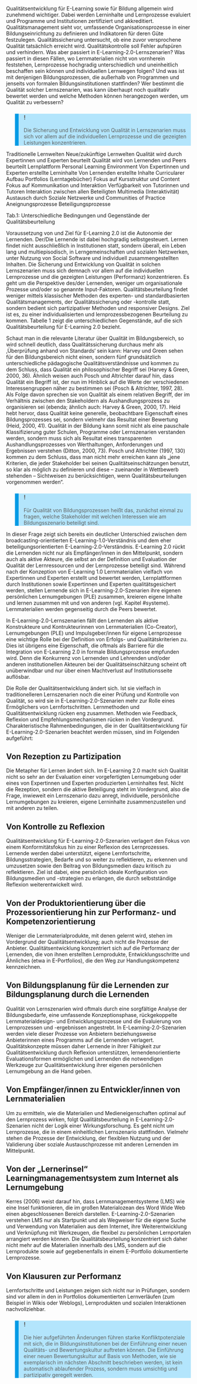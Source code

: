 <!-- filename: 01_Qualitaet_fuer_digitale_Lernwelten_Von_der_Kontrolle_zur_Partizipation_und_Reflexion.md -->
<!-- title: Qualität für digitale Lernwelten: Von der Kontrolle zur Partizipation und Reflexion -->

Qualitätsentwicklung für E-Learning sowie für Bildung allgemein wird zunehmend wichtiger. Dabei werden Lerninhalte und Lernprozesse evaluiert und Programme und Institutionen zertifiziert und akkreditiert. Qualitätsmanagement sieht vor, umfassende Organisationsprozesse in einer Bildungseinrichtung zu definieren und Indikatoren für deren Güte festzulegen. Qualitätssicherung untersucht, ob eine zuvor versprochene Qualität tatsächlich erreicht wird. Qualitätskontrolle soll Fehler aufspüren und verhindern. Was aber passiert in E-Learning-2.0-Lernszenarien? Was passiert in diesen Fällen, wo Lernmaterialien nicht von vornherein feststehen, Lernprozesse hochgradig unterschiedlich und uneinheitlich beschaffen sein können und individuellen Lernwegen folgen? Und was ist mit denjenigen Bildungsprozessen, die außerhalb von Programmen und jenseits von formalen Bildungsinstitutionen stattfinden? Wer bestimmt die Qualität solcher Lernszenarien, was kann überhaupt noch qualitativ bewertet werden und welche Methoden können herangezogen werden, um Qualität zu verbessern?

<blockquote style="background: #B3E5FC; border-left: 10px solid #039BE5">

### !

Die Sicherung und Entwicklung von Qualität in Lernszenarien muss sich vor allem auf die individuellen Lernprozesse und die gezeigten Leistungen konzentrieren.

</blockquote>

Traditionelle Lernwelten Neue/zukünftige Lernwelten Qualität wird durch Expertinnen und Experten beurteilt Qualität wird von Lernenden und Peers beurteilt Lernplattform Personal Learning Environment Von Expertinnen und Experten erstellte Lerninhalte Von Lernenden erstellte Inhalte Curricularer Aufbau Portfolios (Lerntagebücher) Fokus auf Kursstruktur und Content Fokus auf Kommunikation und Interaktion Verfügbarkeit von Tutorinnen und Tutoren Interaktion zwischen allen Beteiligten Multimedia (Interaktivität) Austausch durch Soziale Netzwerke und Communities of Practice Aneignungsprozesse Beteiligungsprozesse

</blockquote>

Tab.1: Unterschiedliche Bedingungen und Gegenstände der Qualitätsbeurteilung

Voraussetzung von und Ziel für E-Learning 2.0 ist die Autonomie der Lernenden. Der/Die Lernende ist dabei hochgradig selbstgesteuert. Lernen findet nicht ausschließlich in Institutionen statt, sondern überall, ein Leben lang und multiepisodisch, in Lerngemeinschaften und sozialen Netzwerken, unter Nutzung von Social Software und individuell zusammengestellten Inhalten. Die Sicherung und Entwicklung von Qualität in solchen Lernszenarien muss sich demnach vor allem auf die individuellen Lernprozesse und die gezeigten Leistungen (Performanz) konzentrieren. Es geht um die Perspektive des/der Lernenden, weniger um organisationale Prozesse und/oder so genannte Input-Faktoren. Qualitätsbeurteilung findet weniger mittels klassischer Methoden des experten- und standardbasierten Qualitätsmanagements, der Qualitätssicherung oder -kontrolle statt, sondern bedient sich partizipativer Methoden und responsiver Designs. Ziel ist es, zu einer individualisierten und lernprozessbezogenen Beurteilung zu kommen. Tabelle 1 zeigt die unterschiedlichen Gegenstände, auf die sich Qualitätsbeurteilung für E-Learning 2.0 bezieht.

Schaut man in die relevante Literatur über Qualität im Bildungsbereich, so wird schnell deutlich, dass Qualitätssicherung durchaus mehr als ‚Überprüfung anhand von Standards‘ sein kann: Harvey und Green sehen für den Bildungsbereich nicht einen, sondern fünf grundsätzlich unterschiedliche pädagogische Qualitätsverständnisse und kommen zu dem Schluss, dass Qualität ein philosophischer Begriff sei (Harvey &amp; Green, 2000, 36). Ähnlich weisen auch Posch und Altrichter darauf hin, dass Qualität ein Begriff ist, der nun im Hinblick auf die Werte der verschiedenen Interessengruppen näher zu bestimmen sei (Posch &amp; Altrichter, 1997, 28). Als Folge davon sprechen sie von Qualität als einem relativen Begriff, der im Verhältnis zwischen den Stakeholdern als Aushandlungsprozess zu organisieren sei (ebenda; ähnlich auch: Harvey &amp; Green, 2000, 17). Heid hebt hervor, dass Qualität keine generelle, beobachtbare Eigenschaft eines Bildungsprozesses sei, sondern vielmehr das Resultat einer Bewertung (Heid, 2000, 41). Qualität in der Bildung kann somit nicht als eine pauschale Klassifizierung guter Schulen, Programme oder Lernszenarien verstanden werden, sondern muss sich als Resultat eines transparenten Aushandlungsprozesses von Werthaltungen, Anforderungen und Ergebnissen verstehen (Ditton, 2000, 73). Posch und Altrichter (1997, 130) kommen zu dem Schluss, dass man nicht mehr erreichen kann als „jene Kriterien, die jeder Stakeholder bei seinen Qualitätseinschätzungen benutzt, so klar als möglich zu definieren und diese – zueinander in Wettbewerb stehenden – Sichtweisen zu berücksichtigen, wenn Qualitätsbeurteilungen vorgenommen werden“.

<blockquote style="background: #B3E5FC; border-left: 10px solid #039BE5">

### !

Für Qualität von Bildungsprozessen heißt das, zunächst einmal zu fragen, welche Stakeholder mit welchen Interessen wie am Bildungsszenario beteiligt sind.

</blockquote>

In dieser Frage zeigt sich bereits ein deutlicher Unterschied zwischen dem broadcasting-orientierten E-Learning-1.0-Verständnis und dem eher beteiligungsorientierten E-Learning-2.0-Verständnis. E-Learning 2.0 rückt die Lernenden nicht nur als Empfänger/innen in den Mittelpunkt, sondern auch als aktive Akteure, die selbst an der Definition und Evaluation der Qualität der Lernressourcen und der Lernprozesse beteiligt sind. Während nach der Konzeption von E-Learning 1.0 Lernmaterialien vielfach von Expertinnen und Experten erstellt und bewertet werden, Lernplattformen durch Institutionen sowie Expertinnen und Experten qualitätsgesichert werden, stellen Lernende sich in E-Learning-2.0-Szenarien ihre eigenen persönlichen Lernumgebungen (PLE) zusammen, kreieren eigene Inhalte und lernen zusammen mit und von anderen (vgl. Kapitel #systeme). Lernmaterialien werden gegenseitig durch die Peers bewertet.

In E-Learning-2.0-Lernszenarien fällt den Lernenden als aktive Konstrukteure und Kontrukteurinnen von Lernmaterialien (Co-Creator), Lernumgebungen (PLE) und Impulsgeber/innen für eigene Lernprozesse eine wichtige Rolle bei der Definition von Erfolgs- und Qualitätskriterien zu. Dies ist übrigens eine Eigenschaft, die oftmals als Barriere für die Integration von E-Learning 2.0 in formale Bildungsprozesse empfunden wird. Denn die Konkurrenz von Lernenden und Lehrenden und/oder anderen institutionellen Akteuren bei der Qualitätseinschätzung scheint oft unüberwindbar und nur über einen Machtverlust auf Institutionsseite auflösbar.

Die Rolle der Qualitätsentwicklung ändert sich. Ist sie vielfach in traditionelleren Lernszenarien noch die einer Prüfung und Kontrolle von Qualität, so wird sie in E-Learning-2.0-Szenarien mehr zur Rolle eines Ermöglichers von Lernfortschritten. Lernmethoden und Qualitätsentwicklung rücken eng zusammen. Methoden wie Feedback, Reflexion und Empfehlungsmechanismen rücken in den Vordergrund. Charakteristische Rahmenbedingungen, die in der Qualitätsentwicklung für E-Learning-2.0-Szenarien beachtet werden müssen, sind im Folgenden aufgeführt:

## Von Rezeption zu Partizipation

Die Metapher für Lernen ändert sich. Im E-Learning 2.0 macht sich Qualität nicht so sehr an der Evaluation einer vorgefertigten Lernumgebung oder eines von Expertinnen und Experten produzierten Lerninhaltes fest. Nicht die Rezeption, sondern die aktive Beteiligung steht im Vordergrund, also die Frage, inwieweit ein Lernszenario dazu anregt, individuelle, persönliche Lernumgebungen zu kreieren, eigene Lerninhalte zusammenzustellen und mit anderen zu teilen.

## Von Kontrolle zu Reflexion

Qualitätsentwicklung für E-Learning-2.0-Szenarien verlagert den Fokus von einem Konformitätsfokus hin zu einer Reflexion des Lernprozesses. Lernende werden dabei unterstützt, eigene Lernfortschritte, Bildungsstrategien, Bedarfe und so weiter zu reflektieren, zu erkennen und umzusetzen sowie den Beitrag von Bildungsmedien dazu kritisch zu reflektieren. Ziel ist dabei, eine persönlich ideale Konfiguration von Bildungsmedien und -strategien zu erlangen, die durch selbstständige Reflexion weiterentwickelt wird.

## Von der Produktorientierung über die Prozessorientierung hin zur Performanz- und Kompetenzorientierung

Weniger die Lernmaterialprodukte, mit denen gelernt wird, stehen im Vordergrund der Qualitätsentwicklung; auch nicht die Prozesse der Anbieter. Qualitätsentwicklung konzentriert sich auf die Performanz der Lernenden, die von ihnen erstellten Lernprodukte, Entwicklungsschritte und Ähnliches (etwa in E-Portfolios), die den Weg zur Handlungskompetenz kennzeichnen.

## Von Bildungsplanung für die Lernenden zur Bildungsplanung durch die Lernenden

Qualität von Lernszenarien wird oftmals durch eine sorgfältige Analyse der Bildungsbedarfe, eine umfassende Konzeptionsphase, rückgekoppelte Lernmaterialdesign- und Entwicklungsprozesse und die Evaluierung von Lernprozessen und -ergebnissen angestrebt. In E-Learning-2.0-Szenarien werden viele dieser Prozesse von Anbietern beziehungsweise Anbieterinnen eines Programms auf die Lernenden verlagert. Qualitätskonzepte müssen daher Lernende in ihrer Fähigkeit zur Qualitätsentwicklung durch Reflexion unterstützen, lernendenorientierte Evaluationsformen ermöglichen und Lernenden die notwendigen Werkzeuge zur Qualitätsentwicklung ihrer eigenen persönlichen Lernumgebung an die Hand geben.

## Von Empfänger/innen zu Entwickler/innen von Lernmaterialien

Um zu ermitteln, wie die Materialien und Medieneigenschaften optimal auf den Lernprozess wirken, folgt Qualitätsbeurteilung in E-Learning-2.0-Szenarien nicht der Logik einer Wirkungsforschung. Es geht nicht um Lernprozesse, die in einem einheitlichen Lernszenario stattfinden. Vielmehr stehen die Prozesse der Entwicklung, der flexiblen Nutzung und der Validierung über soziale Austauschprozesse mit anderen Lernenden im Mittelpunkt.

## Von der „Lernerinsel“ Learningmanagementsystem zum Internet als Lernumgebung

Kerres (2006) weist darauf hin, dass Lernmanagementsysteme (LMS) wie eine Insel funktionieren, die im großen Materialozean des Word Wide Web einen abgeschlossenen Bereich darstellen. E-Learning-2.0-Szenarien verstehen LMS nur als Startpunkt und als Wegweiser für die eigene Suche und Verwendung von Materialien aus dem Internet, ihre Weiterentwicklung und Verknüpfung mit Werkzeugen, die flexibel zu persönlichen Lernportalen arrangiert werden können. Die Qualitätsbeurteilung konzentriert sich daher nicht mehr auf die Materialien innerhalb des LMS, sondern auf die Lernprodukte sowie auf gegebenenfalls in einem E-Portfolio dokumentierte Lernprozesse.

## Von Klausuren zur Performanz

Lernfortschritte und Leistungen zeigen sich nicht nur in Prüfungen, sondern sind vor allem in den in Portfolios dokumentierten Lernverläufen (zum Beispiel in Wikis oder Weblogs), Lernprodukten und sozialen Interaktionen nachvollziehbar.

<blockquote style="background: #B3E5FC; border-left: 10px solid #039BE5">

### !

Die hier aufgeführten Änderungen führen starke Konfliktpotenziale mit sich, die in Bildungsinstitutionen bei der Einführung einer neuen Qualitäts- und Bewertungskultur auftreten können. Die Einführung einer neuen Bewertungskultur auf Basis von Methoden, wie sie exemplarisch im nächsten Abschnitt beschrieben werden, ist kein automatisch ablaufender Prozess, sondern muss umsichtig und partizipativ geregelt werden.

</blockquote>
